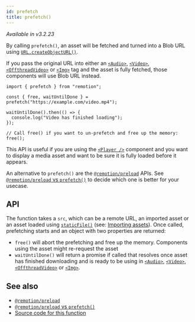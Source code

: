 ```yaml
---
id: prefetch
title: prefetch()
---
```


_Available in v3.2.23_

By calling `prefetch()`, an asset will be fetched and turned into a Blob URL using [`URL.createObjectURL()`](https://developer.mozilla.org/en-US/docs/Web/API/URL/createObjectURL).

If you pass the original URL into either an [`<Audio>`](/docs/audio), [`<Video>`](/docs/video), [`<OffthreadVideo>`](/docs/offthreadvideo) or [`<Img>`](/docs/img) tag and the asset is fully fetched, those components will use Blob URL instead.

```tsx twoslash
import { prefetch } from "remotion";

const { free, waitUntilDone } = prefetch("https://example.com/video.mp4");

waitUntilDone().then(() => {
  console.log("Video has finished loading");
});

// Call free() if you want to un-prefetch and free up the memory:
free();
```

This API is useful if you are using the [`<Player />`](/docs/player) component and you want to display a media asset and want to be sure it is fully loaded before it appears.

An alternative to `prefetch()` are the [`@remotion/preload`](/docs/preload) APIs. See [`@remotion/preload` vs `prefetch()`](/docs/player/preloading#remotionpreload-vs-prefetch) to decide which one is better for your usecase.

## API

The function takes a `src`, which can be a remote URL, an imported asset or an asset loaded using [`staticFile()`](/docs/staticfile) (see: [Importing assets](/docs/assets)). Once called, prefetching starts and an object with two properties are returned:

- `free()` will abort the prefetching and free up the memory. Components using the asset might re-request the asset
- `waitUntilDone()` will return a promise if called that resolves once asset has finished downloading and is ready to be using in [`<Audio>`](/docs/audio), [`<Video>`](/docs/video), [`<OffthreadVideo>`](/docs/offthreadvideo) or [`<Img>`](/docs/img).

## See also

- [`@remotion/preload`](/docs/preload)
- [`@remotion/preload` vs `prefetch()`](/docs/player/preloading#remotionpreload-vs-prefetch)
- [Source code for this function](https://github.com/remotion-dev/remotion/blob/main/packages/core/src/prefetch.ts)
